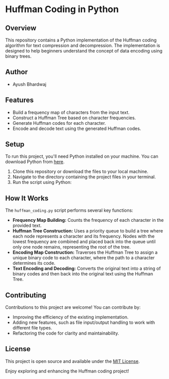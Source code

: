 # Huffman Coding in Python

## Overview
This repository contains a Python implementation of the Huffman coding algorithm for text compression and decompression. The implementation is designed to help beginners understand the concept of data encoding using binary trees.

## Author
- Ayush Bhardwaj

## Features
- Build a frequency map of characters from the input text.
- Construct a Huffman Tree based on character frequencies.
- Generate Huffman codes for each character.
- Encode and decode text using the generated Huffman codes.

## Setup
To run this project, you'll need Python installed on your machine. You can download Python from [here](https://www.python.org/downloads/).

1. Clone this repository or download the files to your local machine.
2. Navigate to the directory containing the project files in your terminal.
3. Run the script using Python:

## How It Works
The `huffman_coding.py` script performs several key functions:
- **Frequency Map Building:** Counts the frequency of each character in the provided text.
- **Huffman Tree Construction:** Uses a priority queue to build a tree where each node represents a character and its frequency. Nodes with the lowest frequency are combined and placed back into the queue until only one node remains, representing the root of the tree.
- **Encoding Map Construction:** Traverses the Huffman Tree to assign a unique binary code to each character, where the path to a character determines its code.
- **Text Encoding and Decoding:** Converts the original text into a string of binary codes and then back into the original text using the Huffman Tree.

## Contributing
Contributions to this project are welcome! You can contribute by:
- Improving the efficiency of the existing implementation.
- Adding new features, such as file input/output handling to work with different file types.
- Refactoring the code for clarity and maintainability.

## License
This project is open source and available under the [MIT License](LICENSE).

Enjoy exploring and enhancing the Huffman coding project!
